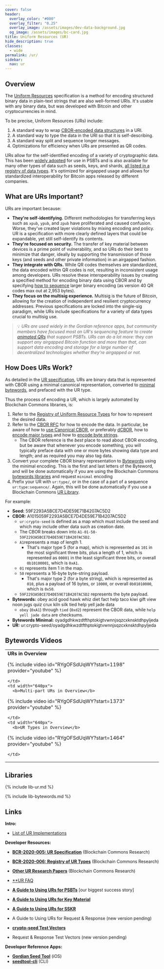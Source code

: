 ```yaml
---
cover: false
header:
  overlay_color: "#000"
  overlay_filter: "0.25"
  overlay_image: /assets/images/dev-data-background.jpg
  og_image: /assets/images/bc-card.jpg
title: Uniform Resources (UR)
hide_description: true
classes:
  - wide
permalink: /ur/
sidebar:
  nav: ur
---
```


## Overview

The [Uniform
Resources](https://github.com/BlockchainCommons/Research/blob/master/papers/bcr-2020-005-ur.md)
specification is a method for encoding structured binary data in
plain-text strings that are also well-formed URIs. It's usable with
any binary data, but was developed with Bitcoin and other
cryptocurrencies in mind.

To be precise, Uniform Resources (URs) include:

1. A standard way to wrap [CBOR-encoded data
structures](https://cbor.io/) in a URI.
2. A standard way to type the data in the URI so that it is self-describing.
3. A standard way split and sequence longer messages.
4. Optimizations for efficiency when URs are presented as QR codes.

URs allow for the self-identified encoding of a variety of
cryptographic data. This has been [widely
adopted](/ur/implementations/)
for use in PSBTs and is also available for many other types of data
such as seeds, keys, and shards, [all listed in a registry of data
types](https://github.com/BlockchainCommons/Research/blob/master/papers/bcr-2020-006-urtypes.md). It's
optimized for airgapped usage and allows for standardized
interoperability for Bitcoin apps released by different companies.

## What are URs Important?

URs are important because:

* **They're self-identifying.** Different methodologies for
    transferring keys such as `xpub`, `ypub`, and `zpub` have
    proliferated and caused confusion. Worse, they've created layer
    violations by mixing encoding and policy. UR is a
    specification with more clearly defined layers that could be
    expandable, yet still self-identify its contents.
* **They're focused on security.** The transfer of key material
    between devices is a prime point of vulnerability, and so URs do
    their best to minimize that danger, ideally by supporting the
    transmission of those keys (and seeds and other private
    information) in an airgapped fashion.
* **They integrate with QRs.** While QR codes themselves are standardized,
    the data encoded within QR codes is not, resulting in inconsistent
    usage among developers. URs resolve these
    interoperability issues by creating a specified method for
    encoding binary data using CBOR and by specifying [how to sequence](/animated-qrs/)
    larger binary encoding (as version 40 QR codes max out at 2,953
    bytes).
* **They focus on the multisig experience.** Multisig is the
    future of Bitcoin, allowing for the creation of independent and
    resilient cryptocurrency addresses. Previous specifications are
    locked into the single-sig paradigm, while URs include
    specifications for a variety of data types crucial to multisig
    use.

> :bulb: _URs are used widely in the Gordian reference apps, but
community members have focused most on UR's sequencing feature to
create [animated QRs](/animated-qrs) that support PSBTs. URs can do a lot more: they
can support any airgapped Bitcoin function and more than that, can
support data encoding and storage for a large number of decentralized
technologies whether they're airgapped or not._

## How Does URs Work?

As detailed in the [UR
specification](https://github.com/BlockchainCommons/Research/blob/master/papers/bcr-2020-005-ur.md),
URs are binary data that is represented with CBOR using a minimal
canonical representation, converted to [minimal
bytewords](https://github.com/BlockchainCommons/Research/blob/master/papers/bcr-2020-012-bytewords.md),
and prefaced with the UR type.

Thus the process of encoding a UR, which is largely automated by
Blockchain Commons libraries, is:

1. Refer to the [Registry of Uniform Resource
Types](https://github.com/BlockchainCommons/Research/blob/master/papers/bcr-2020-006-urtypes.md)
for how to represent the desired data.
2. Refer to the [CBOR RFC](https://tools.ietf.org/html/rfc7049) for
how to encode the data. In particular, be aware of how to [use
Canonical CBOR](https://tools.ietf.org/html/rfc7049#section-3.9),
or preferably
[dCBOR](/dcbor/),
how
to [encode major
types](https://tools.ietf.org/html/rfc7049#section-2.1)
and how to [encode byte
strings](https://github.com/BlockchainCommons/Research/blob/master/papers/bcr-2020-005-ur.md#canonical-cbor).
   * The CBOR reference is the _best_ place to read about CBOR
     encoding, but be aware that whenever you encode something, you
     will typically preface data with one or more bytes showing data
     type and length; and as required you may also tag data.
3. Convert your complete CBOR binary representation to
[Bytewords](/bytewords/) using the minimal encoding. This is the first
and last letters of the Byteword, and will be done automatically if
you are using the Blockchain Commons [bytewords
libraries](/bytewords/#libraries) and
request `minimal` encoding
4. Prefix your UR with `ur:type/`, or in the case of a part of a
sequence `ur:type:sequence/`. Again, this will be done automatically
if you use a Blockchain Commons [UR
Library](https://github.com/BlockchainCommons/bc-ur).

For example:

* **Seed:** 59F2293A5BCE7D4DE59E71B4207AC5D2
* **CBOR:** A1015059F2293A5BCE7D4DE59E71B4207AC5D2
   * `ur:crypto-seed` is defined as a map which must include the seed and which may include other data such as creation date.
   * The CBOR breaks down into `A1-01-50-59F2293A5BCE7D4DE59E71B4207AC5D2`.
   * `A1`represents a map of length 1.
      * That's major type 5 (for a map), which is represented as `101` in the most significant three bits, plus a length of 1, which is represented as `00001` in the least significant three bits, or overall `0b10100001`, which is `0xA1`.
   * `01` represents item 1 in the map.
   * `50` represents a 16-byte byte-string payload.
      * That's major type 2 (for a byte string), which is represented as `010`, plus a payload of 16 bytes, or `10000`, or overall `0b01010000`, which is `0x50`.
   * `59F2293A5BCE7D4DE59E71B4207AC5D2` represents the byte payload.
* **Bytewords:** obey acid good hawk whiz diet fact help taco kiwi gift view noon jugs quiz crux kiln silk tied help yell jade data
   * `obey` (`0xA1`) through `tied` (`0xd2`) represent the CBOR data, while `help yell jade data` are checksums.
* **Bytewords Minimal:** oyadgdhkwzdtfthptokigtvwnnjsqzcxknsktdhpyljeda
* **UR:** ur:crypto-seed/oyadgdhkwzdtfthptokigtvwnnjsqzcxknsktdhpyljeda


## Bytewords Videos


<table width="100%">
  <tr>
    <td width="640px">
      <b>URs in Overview</b>

{% include video id="RYgOFSdUqWY?start=1198" provider="youtube" %}

    </td>
    <td width="640px">
      <b>Multi-part URs in Overview</b>

{% include video id="RYgOFSdUqWY?start=1373" provider="youtube" %}

    </td>
    <td width="640px">
      <b>UR Types in Overview</b>

{% include video id="RYgOFSdUqWY?start=1464" provider="youtube" %}

    </td>
  </tr>
</table>

## Libraries

{% include lib-ur.md %}

{% include lib-bytewords.md %}

## Links

**Intro:**

* [List of UR Implementations](/usr/implementations/)

**Developer Resources:**

* [**BCR-2020-005: UR Specification**](https://github.com/BlockchainCommons/Research/blob/master/papers/bcr-2020-005-ur.md) (Blockchain Commons Research)
* [**BCR-2020-006: Registry of UR Types**](
https://github.com/BlockchainCommons/Research/blob/master/papers/bcr-2020-006-urtypes.md) (Blockchain Commons Research)
* [**Other UR Research Papers**](https://github.com/BlockchainCommons/Research/tree/master) (Blockchain Commons Research)

* [**UR FAQ](ur-faq.md)
* [**A Guide to Using URs for PSBTs**](ur-psbt.md) [our biggest success story]
* [**A Guide to Using URs for Key Material**](ur-keys.md)
* [**A Guide to Using URs for SSKR**](ur-sskrs.md)
* A Guide to Using URs for Request & Response (new version pending)

* [**crypto-seed Test Vectors**](ur-seed-vectors.md)
* Request & Response Test Vectors (new version pending)

**Developer Reference Apps:**

* [**Gordian Seed Tool**](https://github.com/BlockchainCommons/GordianSeedTool-iOS) (iOS)
* [**seedtool-cli**](https://github.com/BlockchainCommons/seedtool-cli) (CLI)

